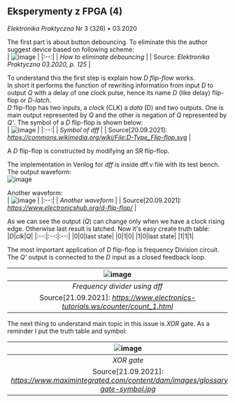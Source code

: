 ## Eksperymenty z FPGA (4)
*Elektronika Praktyczna* Nr 3 (326) • 03.2020

The first part is about button debouncing. To eliminate this the author suggest
device based on following scheme: <br/>
| ![image](https://user-images.githubusercontent.com/43972902/134013314-c30299a2-7033-443d-9983-093538907c47.png) |
|:--:|
| *How to eliminate debouncing* |
| Source: *Elektronika Praktyczna 03.2020, p. 125* |

To understand this the first step is explain how *D flip-flow* works. <br/>
In short it performs the function of rewriting information from input *D* to
output *Q* with a delay of one clock pulse, hence its name *D* (like delay) 
flip-flop or *D-latch*. <br>
*D* flip-flop has two inputs, a *clock* (CLK) a *data* (D) and two outputs. One
is main output represented by *Q* and the other is negation of *Q* represented 
by *Q’*. The symbol of a *D* flip-flop is shown below: <br/>
| ![image](https://user-images.githubusercontent.com/43972902/134033780-dd9b3ce6-1144-4382-8915-2dae246bd394.png) |
|:--:|
| *Symbol of dff* |
| Source[20.09.2021]: *https://commons.wikimedia.org/wiki/File:D-Type_Flip-flop.svg* |

A *D* flip-flop is constructed by modifying an SR flip-flop.

The implementation in Verilog for *dff* is inside dff.v file with its test
bench. The output waveform: <br/>
![image](https://user-images.githubusercontent.com/43972902/134030345-4e069495-1ce0-4683-84be-36b7674f2513.png)

Another waveform: <br/>
| ![image](https://user-images.githubusercontent.com/43972902/134032875-da8af41f-e7ad-40b5-b0f1-b3e0e532db16.png) |
|:--:|
| *Another waveform* |
| Source[20.09.2021]: *https://www.electronicshub.org/d-flip-flop/* |

As we can see the output (*Q*) can change only when we have a clock rising edge. 
Otherwise last result is latched. Now it's easy create truth table: <br/>
|*D*|*clk*|*Q*|
|:--:|:--:|:--:|
|0|0|last state|
|0|1|0|
|1|0|last state|
|1|1|1|

The most important application of *D* flip-flop is frequency Division circuit.
The *Q’* output is connected to the *D* input as a closed feedback loop.

| ![image](https://user-images.githubusercontent.com/43972902/134180330-a4c1a48c-0a80-4788-9536-9f72d0097fee.png) |
|:--:|
| *Frequency divider using dff* |
| Source[21.09.2021]: *https://www.electronics-tutorials.ws/counter/count_1.html* |

The next thing to understand main topic in this issue is *XOR* gate. As a 
reminder I put the truth table and symbol: <br/>

| ![image](https://user-images.githubusercontent.com/43972902/134187454-a88b3f17-89a9-4011-9dc3-f747d2676be1.png) |
|:--:|
| *XOR gate* |
| Source[21.09.2021]: *https://www.maximintegrated.com/content/dam/images/glossary/xor-gate-symbol.jpg* |

